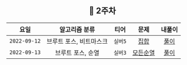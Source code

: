 
<div align="center">
  
  ## 📅 2주차

|      요일      |    알고리즘 분류    |  티어   |                      문제                       | 내풀이 |
|:------------:|:-------------:|:-----:|:---------------------------------------------:| :---:|
| `2022-09-12` | 브루트 포스, 비트마스크 | `실버5` |  [집합](https://www.acmicpc.net/problem/11723)  | [풀이](https://github.com/jangwon3828/Algorithm_Competition-Study/blob/wonjin/1%EC%A3%BC%EC%B0%A8/1%EC%A3%BC%EC%B0%A8_%EC%9B%90%EC%A7%84/%ED%87%B4%EC%82%AC.java) |
| `2022-09-13` |  브루트 포스, 순열   | `실버3` | [모든순열](https://www.acmicpc.net/problem/10974) | [풀이](https://github.com/jangwon3828/Algorithm_Competition-Study/blob/wonjin/2%EC%A3%BC%EC%B0%A8/2%EC%A3%BC%EC%B0%A8_%EC%9B%90%EC%A7%84/%EB%AA%A8%EB%93%A0%EC%88%9C%EC%97%B4.java) |

</div>
